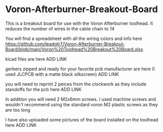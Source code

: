 # Voron-Afterburner-Breakout-Board
This is a breakout board for use with the Voron Afterburner toolhead. It reduces the number of wires in the cable chain to 14

You will find a spreadsheet with all the wiring colors and info here 
https://github.com/leadgtr7/Voron-Afterburner-Breakout-Board/blob/main/Voron%20Toolhead%20Breakout%20Board.xlsx

kicad files are here
ADD LINK

gerbers zipped and ready for your favorite pcb manufacturer are here (I used JLCPCB with a matte black silkscreen)
ADD LINK

you will need to reprint 2 peices from the clockwork as they include standoffs for the pcb here
ADD LINK

In addition you will need 2 M2x6mm screws. I used machine screws and wouldn't recommend using the standard voron M2 plastic screws as they are too long

I have also uploaded some pictures of the board installed on the toolhead here
ADD LINK
